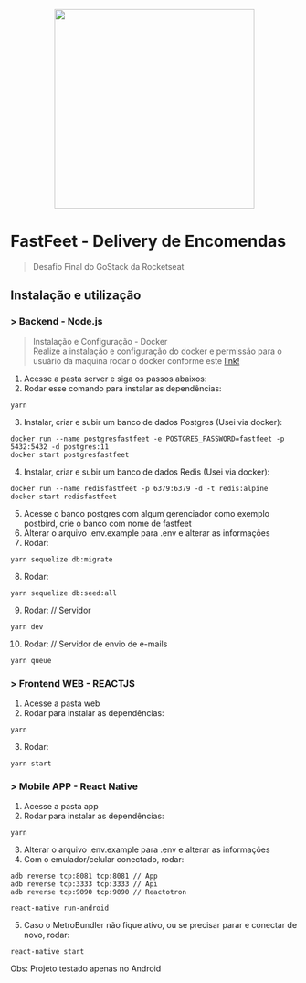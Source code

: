 <p align="center">
  <img width="350" height="auto" src="https://raw.githubusercontent.com/Rocketseat/bootcamp-gostack-desafio-02/master/.github/logo.png">
</p>

# FastFeet - Delivery de Encomendas

> Desafio Final do GoStack da Rocketseat


## Instalação e utilização

### > Backend - Node.js

> Instalação e Configuração - Docker<br/>
>Realize a instalação e configuração do docker e permissão para o usuário da maquina rodar o docker conforme este <a href="https://docs.docker.com/">link!</a>

1.  Acesse a pasta server e siga os passos abaixos:
2.  Rodar esse comando para instalar as dependências:
```
yarn
```
3.  Instalar, criar e subir um banco de dados Postgres (Usei via docker):
```
docker run --name postgresfastfeet -e POSTGRES_PASSWORD=fastfeet -p 5432:5432 -d postgres:11
docker start postgresfastfeet
```
4.  Instalar, criar e subir um banco de dados Redis (Usei via docker):
```
docker run --name redisfastfeet -p 6379:6379 -d -t redis:alpine
docker start redisfastfeet
```
5.  Acesse o banco postgres com algum gerenciador como exemplo postbird, crie o banco com nome de fastfeet
6.  Alterar o arquivo .env.example para .env e alterar as informações
7. Rodar:
```
yarn sequelize db:migrate
```
8. Rodar:
```
yarn sequelize db:seed:all
```
9. Rodar: // Servidor
```
yarn dev
```
10. Rodar: // Servidor de envio de e-mails
```
yarn queue
```

### > Frontend WEB - REACTJS

1.  Acesse a pasta web
2.  Rodar para instalar as dependências:
```
yarn
```
3.  Rodar:
```
yarn start
```

### > Mobile APP - React Native

1.  Acesse a pasta app
2.  Rodar para instalar as dependências:
```
yarn
```
3.  Alterar o arquivo .env.example para .env e alterar as informações
4.  Com o emulador/celular conectado, rodar:
```
adb reverse tcp:8081 tcp:8081 // App
adb reverse tcp:3333 tcp:3333 // Api
adb reverse tcp:9090 tcp:9090 // Reactotron

react-native run-android
```
5.  Caso o MetroBundler não fique ativo, ou se precisar parar e conectar de novo, rodar:
```
react-native start
```

Obs: Projeto testado apenas no Android
